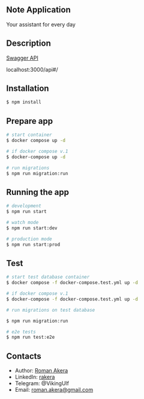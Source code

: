 ## Note Application

Your assistant for every day

## Description


[Swagger API](http://localhost:3000/api#/)

localhost:3000/api#/

## Installation

```bash
$ npm install
```

## Prepare app

```bash
# start container
$ docker compose up -d

# if docker compose v.1
$ docker-compose up -d

# run migrations
$ npm run migration:run

```

## Running the app

```bash
# development
$ npm run start

# watch mode
$ npm run start:dev

# production mode
$ npm run start:prod
```

## Test

```bash
# start test database container
$ docker compose -f docker-compose.test.yml up -d

# if docker compose v.1
$ docker-compose -f docker-compose.test.yml up -d

# run migrations on test database

$ npm run migration:run

# e2e tests
$ npm run test:e2e
```

## Contacts

- Author: [Roman Akera](mailto:roman.akera@gmail.com)
- LinkedIn: [rakera](https://www.linkedin.com/in/rakera/)
- Telegram: @VikingUlf 
- Email: roman.akera@gmail.com

